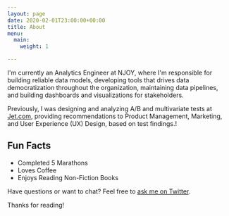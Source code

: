 ```yaml
---
layout: page
date: 2020-02-01T23:00:00+00:00
title: About
menu:
  main:
    weight: 1

---
```

<p class="message"> I'm currently an Analytics Engineer at NJOY, where I'm responsible for building reliable data models, developing tools that drives data democratization throughout the organization, maintaining data pipelines, and building dashboards and visualizations for stakeholders. </p>

Previously, I was designing and analyzing A/B and multivariate tests at [Jet.com](Jet.com), providing recommendations to Product Management, Marketing, and User Experience (UX) Design, based on test findings.!

## Fun Facts

* Completed 5 Marathons
* Loves Coffee
* Enjoys Reading Non-Fiction Books

Have questions or want to chat? Feel free to [ask me on Twitter](https://twitter.com/gabegarcia15).

Thanks for reading!